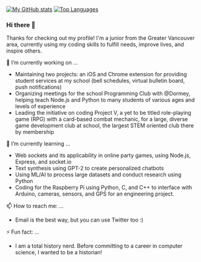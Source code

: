 [![My GitHub stats](https://github-readme-stats.vercel.app/api?username=ezzhang8)](https://github.com/anuraghazra/github-readme-stats)
[![Top Languages](https://github-readme-stats.vercel.app/top-langs/?username=ezzhang8&layout=compact)](https://github.com/anuraghazra/github-readme-stats)


### Hi there 👋
Thanks for checking out my profile! I'm a junior from the Greater Vancouver area, currently using my coding skills to fulfill needs, improve lives, and inspire others.

🔭 I’m currently working on ...
* Maintaining two projects: an iOS and Chrome extension for providing student services at my school (bell schedules, virtual bulletin board, push notifications)
* Organizing meetings for the school Programming Club with @Dormey, helping teach Node.js and Python to many students of various ages and levels of experience
* Leading the initiative on coding Project V, a yet to be titled role-playing game (RPG) with a card-based combat mechanic, for a large, diverse game development club at school, the largest STEM oriented club there by membership

🌱 I’m currently learning ...
* Web sockets and its applicability in online party games, using Node.js, Express, and socket.io 
* Text synthesis using GPT-2 to create personalized chatbots
* Using ML/AI to process large datasets and conduct research using Python
* Coding for the Raspberry Pi using Python, C, and C++ to interface with Arduino, cameras, sensors, and GPS for an engineering project.

📫 How to reach me: ...
* Email is the best way, but you can use Twitter too :)

⚡ Fun fact: ...
* I am a total history nerd. Before committing to a career in computer science, I wanted to be a historian!
<!--
**ezzhang8/ezzhang8** is a ✨ _special_ ✨ repository because its `README.md` (this file) appears on your GitHub profile.

Here are some ideas to get you started:

- 🔭 I’m currently working on ...
- 🌱 I’m currently learning ...
- 👯 I’m looking to collaborate on ...
- 🤔 I’m looking for help with ...
- 💬 Ask me about ...
- 📫 How to reach me: ...
- 😄 Pronouns: ...
- ⚡ Fun fact: ...
-->
